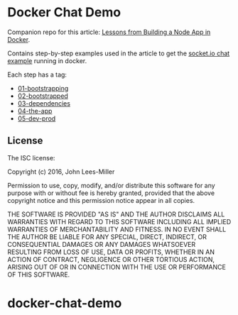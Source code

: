 # Docker Chat Demo

Companion repo for this article: [  Lessons from Building a Node App in Docker](http://jdlm.info/articles/2016/03/06/lessons-building-node-app-docker.html).

Contains step-by-step examples used in the article to get the [socket.io chat example](http://socket.io/get-started/chat) running in docker.

Each step has a tag:
- [01-bootstrapping](https://github.com/jdleesmiller/docker-chat-demo/tree/01-bootstrapping)
- [02-bootstrapped](https://github.com/jdleesmiller/docker-chat-demo/tree/02-bootstrapped)
- [03-dependencies](https://github.com/jdleesmiller/docker-chat-demo/tree/03-dependencies)
- [04-the-app](https://github.com/jdleesmiller/docker-chat-demo/tree/04-the-app)
- [05-dev-prod](https://github.com/jdleesmiller/docker-chat-demo/tree/05-dev-prod)

## License

The ISC license:

Copyright (c) 2016, John Lees-Miller

Permission to use, copy, modify, and/or distribute this software for any purpose with or without fee is hereby granted, provided that the above copyright notice and this permission notice appear in all copies.

THE SOFTWARE IS PROVIDED "AS IS" AND THE AUTHOR DISCLAIMS ALL WARRANTIES WITH REGARD TO THIS SOFTWARE INCLUDING ALL IMPLIED WARRANTIES OF MERCHANTABILITY AND FITNESS. IN NO EVENT SHALL THE AUTHOR BE LIABLE FOR ANY SPECIAL, DIRECT, INDIRECT, OR CONSEQUENTIAL DAMAGES OR ANY DAMAGES WHATSOEVER RESULTING FROM LOSS OF USE, DATA OR PROFITS, WHETHER IN AN ACTION OF CONTRACT, NEGLIGENCE OR OTHER TORTIOUS ACTION, ARISING OUT OF OR IN CONNECTION WITH THE USE OR PERFORMANCE OF THIS SOFTWARE.
# docker-chat-demo
